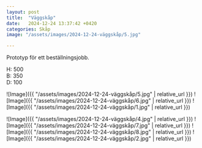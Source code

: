 ```yaml
---
layout: post
title:  "Väggskåp"
date:   2024-12-24 13:37:42 +0420
categories: Skåp
image: "/assets/images/2024-12-24-väggskåp/5.jpg"

---
```

Prototyp för ett beställningsjobb.

H: 500\
B: 350\
D: 100

![Image]({{ "/assets/images/2024-12-24-väggskåp/5.jpg" | relative_url }})
![Image]({{ "/assets/images/2024-12-24-väggskåp/6.jpg" | relative_url }})
![Image]({{ "/assets/images/2024-12-24-väggskåp/1.jpg" | relative_url }})
<!-- ![Image]({{ "/assets/images/2024-12-24-väggskåp/3.jpg" | relative_url }}) -->
![Image]({{ "/assets/images/2024-12-24-väggskåp/4.jpg" | relative_url }})
![Image]({{ "/assets/images/2024-12-24-väggskåp/7.jpg" | relative_url }})
![Image]({{ "/assets/images/2024-12-24-väggskåp/8.jpg" | relative_url }})
![Image]({{ "/assets/images/2024-12-24-väggskåp/2.jpg" | relative_url }})
